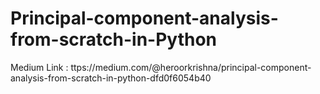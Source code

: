 # Principal-component-analysis-from-scratch-in-Python

Medium Link : ttps://medium.com/@heroorkrishna/principal-component-analysis-from-scratch-in-python-dfd0f6054b40
